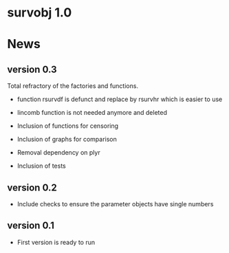 # survobj 1.0

# News

## version 0.3
Total refractory of the factories and functions.

- function rsurvdf is defunct and replace by rsurvhr which is easier to use

- lincomb function is not needed anymore and deleted

- Inclusion of functions for censoring

- Inclusion of graphs for comparison

- Removal dependency on plyr

- Inclusion of tests


## version 0.2
- Include checks to ensure the parameter objects have single numbers

## version 0.1

- First version is ready to run
